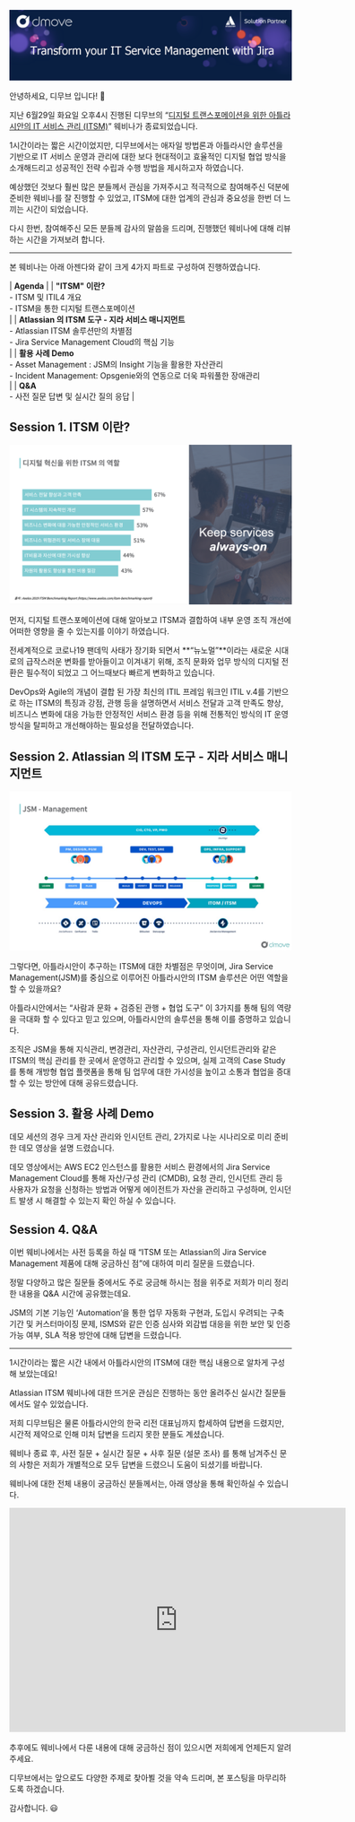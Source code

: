 ![banner](/assets/images/blog/ITSM_Webinar_Title.png)

안녕하세요, 디무브 입니다! 🎈

지난 6월29일 화요일 오후4시 진행된 디무브의 “[디지털 트랜스포메이션을 위한 아틀라시안의 IT 서비스 관리 (ITSM)](https://talkit.tv/Event/2586 "https://talkit.tv/Event/2586")” 웨비나가 종료되었습니다.

1시간이라는 짧은 시간이었지만, 디무브에서는 애자일 방법론과 아틀라시안 솔루션을 기반으로 IT 서비스 운영과 관리에 대한 보다 현대적이고 효율적인 디지털 협업 방식을 소개해드리고 성공적인 전략 수립과 수행 방법을 제시하고자 하였습니다.

예상했던 것보다 훨씬 많은 분들께서 관심을 가져주시고 적극적으로 참여해주신 덕분에 준비한 웨비나를 잘 진행할 수 있었고, ITSM에 대한 업계의 관심과 중요성을 한번 더 느끼는 시간이 되었습니다.

다시 한번, 참여해주신 모든 분들께 감사의 말씀을 드리며, 진행했던 웨비나에 대해 리뷰하는 시간을 가져보려 합니다.

----------

본 웨비나는 아래 아젠다와 같이 크게 4가지 파트로 구성하여 진행하였습니다.

| **Agenda** |
| **"ITSM" 이란?** <br> -   ITSM 및 ITIL4 개요 <br> -   ITSM을 통한 디지털 트랜스포메이션 </br> |
| **Atlassian 의 ITSM 도구 - 지라 서비스 매니지먼트** <br> -   Atlassian ITSM 솔루션만의 차별점<br>  -   Jira Service Management Cloud의 핵심 기능<br> | 
| **활용 사례 Demo** <br> -   Asset Management : JSM의 Insight 기능을 활용한 자산관리 <br> -   Incident Management: Opsgenie와의 연동으로 더욱 파워풀한 장애관리 <br> |
| **Q&A** <br> -   사전 질문 답변 및 실시간 질의 응답 |

 
## Session 1. ITSM 이란?
![img1](/assets/images/blog/ITSM_Webinar_Session1.png)

먼저, 디지털 트랜스포메이션에 대해 알아보고 ITSM과 결합하여 내부 운영 조직 개선에 어떠한 영향을 줄 수 있는지를 이야기 하였습니다.

전세계적으로 코로나19 팬데믹 사태가 장기화 되면서 **“뉴노멀”**이라는 새로운 시대로의 급작스러운 변화를 받아들이고 이겨내기 위해, 조직 문화와 업무 방식의 디지털 전환은 필수적이 되었고 그 어느때보다 빠르게 변화하고 있습니다.

DevOps와 Agile의 개념이 결합 된 가장 최신의 ITIL 프레임 워크인 ITIL v.4를 기반으로 하는 ITSM의 특징과 강점, 관행 등을 설명하면서 서비스 전달과 고객 만족도 향상, 비즈니스 변화에 대응 가능한 안정적인 서비스 환경 등을 위해 전통적인 방식의 IT 운영 방식을 탈피하고 개선해야하는 필요성을 전달하였습니다.

## Session 2. Atlassian 의 ITSM 도구 - 지라 서비스 매니지먼트
![img1](/assets/images/blog/ITSM_Webinar_Session2.png)

그렇다면, 아틀라시안이 추구하는 ITSM에 대한 차별점은 무엇이며, Jira Service Management(JSM)를 중심으로 이루어진 아틀라시안의 ITSM 솔루션은 어떤 역할을 할 수 있을까요?

아틀라시안에서는 “사람과 문화 + 검증된 관행 + 협업 도구” 이 3가지를 통해 팀의 역량을 극대화 할 수 있다고 믿고 있으며, 아틀라시안의 솔루션을 통해 이를 증명하고 있습니다.

조직은 JSM을 통해 지식관리, 변경관리, 자산관리, 구성관리, 인시던트관리와 같은 ITSM의 핵심 관리를 한 곳에서 운영하고 관리할 수 있으며, 실제 고객의 Case Study를 통해 개방형 협업 플랫폼을 통해 팀 업무에 대한 가시성을 높이고 소통과 협업을 증대할 수 있는 방안에 대해 공유드렸습니다.

## Session 3. 활용 사례 Demo

데모 세션의 경우 크게 자산 관리와 인시던트 관리, 2가지로 나눈 시나리오로 미리 준비한 데모 영상을 설명 드렸습니다.

데모 영상에서는 AWS EC2 인스턴스를 활용한 서비스 환경에서의 Jira Service Management Cloud를 통해 자산/구성 관리 (CMDB), 요청 관리, 인시던트 관리 등 사용자가 요청을 신청하는 방법과 어떻게 에이전트가 자산을 관리하고 구성하며, 인시던트 발생 시 해결할 수 있는지 확인 하실 수 있습니다.

## Session 4. Q&A

이번 웨비나에서는 사전 등록을 하실 때 “ITSM 또는 Atlassian의 Jira Service Management 제품에 대해 궁금하신 점”에 대하여 미리 질문을 드렸습니다.

정말 다양하고 많은 질문들 중에서도 주로 궁금해 하시는 점을 위주로 저희가 미리 정리한 내용을 Q&A 시간에 공유했는데요. 

JSM의 기본 기능인 ‘Automation’을 통한 업무 자동화 구현과, 도입시 우려되는 구축 기간 및 커스터마이징 문제, ISMS와 같은 인증 심사와 외감법 대응을 위한 보안 및 인증 가능 여부, SLA 적용 방안에 대해 답변을 드렸습니다.

---
1시간이라는 짧은 시간 내에서 아틀라시안의 ITSM에 대한 핵심 내용으로 알차게 구성해 보았는데요!

Atlassian ITSM 웨비나에 대한 뜨거운 관심은 진행하는 동안 올려주신 실시간 질문들에서도 알수 있었습니다.

저희 디무브팀은 물론 아틀라시안의 한국 리전 대표님까지 합세하여 답변을 드렸지만, 시간적 제약으로 인해 미처 답변을 드리지 못한 분들도 계셨습니다.

웨비나 종료 후, 사전 질문 + 실시간 질문 + 사후 질문 (설문 조사) 를 통해 남겨주신 문의 사항은 저희가 개별적으로 모두 답변을 드렸으니 도움이 되셨기를 바랍니다.

웨비나에 대한 전체 내용이 궁금하신 분들께서는, 아래 영상을 통해 확인하실 수 있습니다.

<iframe width="600" height="400" src="https://www.youtube.com/embed/lWMZqBXv87I" title="YouTube video player" frameborder="0" allow="accelerometer; autoplay; clipboard-write; encrypted-media; gyroscope; picture-in-picture" allowfullscreen></iframe>

추후에도 웨비나에서 다룬 내용에 대해 궁금하신 점이 있으시면 저희에게 언제든지 알려주세요.

디무브에서는 앞으로도 다양한 주제로 찾아뵐 것을 약속 드리며, 본 포스팅을 마무리하도록 하겠습니다.

감사합니다. 😃
<!--stackedit_data:
eyJoaXN0b3J5IjpbLTEzMDc5MTcyNjAsMTk1NzYxNDkzMywtMT
EwMzU5MjQ3MywxMDQ2OTQ4Mzg4LC00MTc0MTA4NTUsLTIyNjE0
ODUyMiwtNjY4OTczMjA5LC03MzEzMDMwNDcsLTIwODg3NDY2MT
JdfQ==
-->